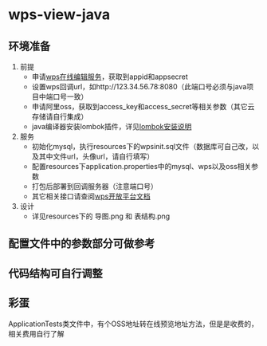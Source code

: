 # wps-view-java
## 环境准备
1. 前提
    - 申请[wps在线编辑服务](https://open.wps.cn/weboffice/)，获取到appid和appsecret
    - 设置wps回调url，如http://123.34.56.78:8080（此端口号必须与java项目中端口号一致）
    - 申请阿里oss，获取到access_key和access_secret等相关参数（其它云存储请自行集成）
    - java编译器安装lombok插件，详见[lombok安装说明](https://blog.csdn.net/qq_23501739/article/details/91559450)
2. 服务
    - 初始化mysql，执行resources下的wpsinit.sql文件（数据库可自己改，以及其中文件url，头像url，请自行填写）
    - 配置resources下application.properties中的mysql、wps以及oss相关参数
    - 打包后部署到回调服务器（注意端口号）
    - 其它相关接口请查阅[wps开放平台文档](http://open-doc.wps.cn/)
3. 设计
    - 详见resources下的 导图.png 和 表结构.png

## 配置文件中的参数部分可做参考
## 代码结构可自行调整

## 彩蛋
ApplicationTests类文件中，有个OSS地址转在线预览地址方法，但是是收费的，相关费用自行了解
